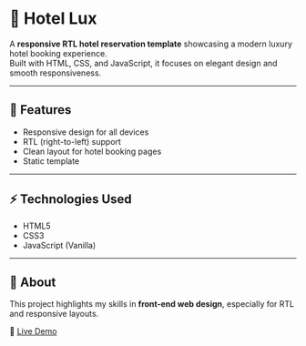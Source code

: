 # 🏨 Hotel Lux

A **responsive RTL hotel reservation template** showcasing a modern luxury hotel booking experience.  
Built with HTML, CSS, and JavaScript, it focuses on elegant design and smooth responsiveness.

---

## 🚀 Features
- Responsive design for all devices  
- RTL (right-to-left) support  
- Clean layout for hotel booking pages  
- Static template  

---

## ⚡ Technologies Used
- HTML5  
- CSS3  
- JavaScript (Vanilla)  

---

## 📌 About
This project highlights my skills in **front-end web design**, especially for RTL and responsive layouts.  

🔗 [Live Demo](https://sadeghm8.github.io/hotel-lux/)
